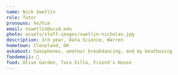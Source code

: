```yaml
---
name: Nick Swetlin
role: Tutor
pronouns: he/him
email: nswetlin@ucsd.edu
photo: assets/staff-images/swetlin-nicholas.jpg
description: 3rd year, Data Science, Warren
hometown: Cleveland, OH
askabout: Saxophones, amateur breakdancing, and my beatboxing
foodemoji: 🍉
food: Olive Garden, Taco Villa, Friend's House
---
```


